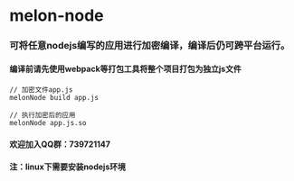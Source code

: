 # melon-node

### 可将任意nodejs编写的应用进行加密编译，编译后仍可跨平台运行。
#### 编译前请先使用webpack等打包工具将整个项目打包为独立js文件
```
// 加密文件app.js
melonNode build app.js

// 执行加密后的应用
melonNode app.js.so
```
#### 欢迎加入QQ群：739721147
#### 注：linux下需要安装nodejs环境
